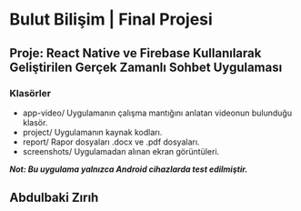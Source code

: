 # Bulut Bilişim | Final Projesi

## Proje: React Native ve Firebase Kullanılarak Geliştirilen Gerçek Zamanlı Sohbet Uygulaması

### Klasörler
* app-video/ Uygulamanın çalışma mantığını anlatan videonun bulunduğu klasör.
* project/ Uygulamanın kaynak kodları.
* report/ Rapor dosyaları .docx ve .pdf dosyaları.
* screenshots/ Uygulamadan alınan ekran görüntüleri.

***Not: Bu uygulama yalnızca Android cihazlarda test edilmiştir.***

## Abdulbaki Zırıh